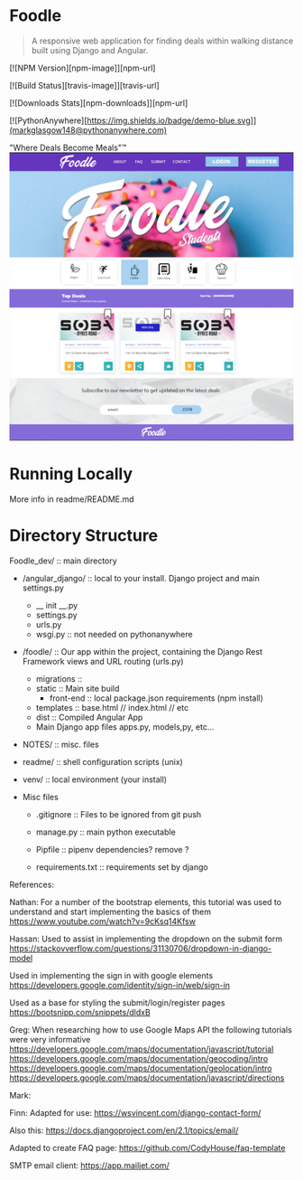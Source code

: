 # Foodle
> A responsive web application for finding deals within walking distance built using Django and Angular. 

[![NPM Version][npm-image]][npm-url]

[![Build Status][travis-image]][travis-url]

[![Downloads Stats][npm-downloads]][npm-url]


[![PythonAnywhere][https://img.shields.io/badge/demo-blue.svg]](markglasgow148@pythonanywhere.com)


"Where Deals Become Meals"™️
![](NOTES/header.png)

# Running Locally

More info in readme/README.md

# Directory Structure

Foodle_dev/ :: main directory

* /angular_django/  :: local to your install. Django project and main settings.py  
    * __ init __.py
    * settings.py
    * urls.py
    * wsgi.py :: not needed on pythonanywhere 


* /foodle/ :: Our app within the project, containing the Django Rest Framework views and URL routing (urls.py)
    * migrations ::
    * static :: Main site build
        * front-end :: local package.json requirements (npm install)
    * templates :: base.html // index.html // etc
    * dist :: Compiled Angular App
    * Main Django app files apps.py, models,py, etc...

* NOTES/ :: misc. files

* readme/ :: shell configuration scripts (unix) 

* venv/ :: local environment (your install)

* Misc files

    * .gitignore :: Files to be ignored from git push

    * manage.py :: main python executable 

    * Pipfile :: pipenv dependencies? remove ? 

    * requirements.txt :: requirements set by django









References:

Nathan:
For a number of the bootstrap elements, this tutorial was used to understand and start implementing the basics of them
https://www.youtube.com/watch?v=9cKsq14Kfsw


Hassan:
Used to assist in implementing the dropdown on the submit form
https://stackovverflow.com/questions/31130706/dropdown-in-django-model

Used in implementing the sign in with google elements
https://developers.google.com/identity/sign-in/web/sign-in

Used as a base for styling the submit/login/register pages
https://bootsnipp.com/snippets/dldxB


Greg:
When researching how to use Google Maps API the following tutorials were very informative
https://developers.google.com/maps/documentation/javascript/tutorial
https://developers.google.com/maps/documentation/geocoding/intro
https://developers.google.com/maps/documentation/geolocation/intro
https://developers.google.com/maps/documentation/javascript/directions


Mark:



Finn:
Adapted for use:
https://wsvincent.com/django-contact-form/

Also this:
https://docs.djangoproject.com/en/2.1/topics/email/

Adapted to create FAQ page:
https://github.com/CodyHouse/faq-template

SMTP email client:
https://app.mailjet.com/
